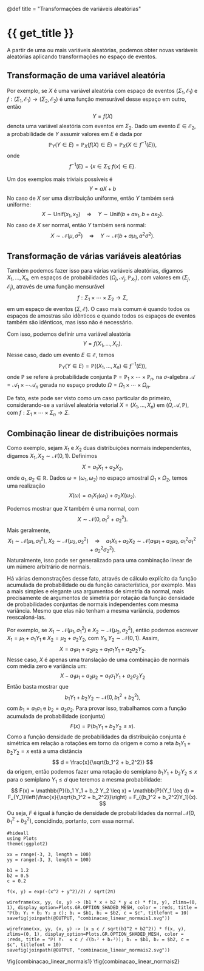 @def title = "Transformações de variáveis aleatórias"

# {{ get_title }}

A partir de uma ou mais variáveis aleatórias, podemos obter novas variáveis aleatórias aplicando transformações no espaço de eventos.

## Transformação de uma variável aleatória

Por exemplo, se $X$ é uma variável aleatória com espaço de eventos $(\Sigma_1, \mathcal{E_1})$ e $f:(\Sigma_1, \mathcal{E_1}) \rightarrow (\Sigma_2, \mathcal{E_2})$ é uma função mensurável desse espaço em outro, então
$$
Y = f(X)
$$
denota uma variável aleatória com eventos em $\Sigma_2$. Dado um evento $E \in \mathcal{E}_2$, a probabilidade de $Y$ assumir valores em $E$ é dada por
$$
\mathbb{P}_Y(Y \in E) = \mathbb{P}_X(f(X) \in E) = \mathbb{P}_X(X \in f^{-1}(E)),
$$
onde
$$
f^{-1}(E) = \{x \in \Sigma_1; \;f(x)\in E\}.
$$

Um dos exemplos mais triviais possíveis é
$$
Y = aX + b
$$
No caso de $X$ ser uma distribuição uniforme, então $Y$ também será uniforme:
$$
X \sim \mathrm{Unif}(x_1, x_2) \quad \Longrightarrow \quad Y \sim \mathrm{Unif}(b + ax_1, b + ax_2).
$$
No caso de $X$ ser normal, então $Y$ também será normal:
$$
X \sim \mathcal{N}(\mu, \sigma^2) \quad \Longrightarrow \quad Y \sim \mathcal{N}(b + a\mu_1, a^2\sigma^2).
$$

## Transformação de várias variáveis aleatórias

Também podemos fazer isso para várias variáveis aleatórias, digamos $X_1, \ldots, X_n$, em espaços de probabilidades $(\Omega_j, \mathcal{A}_j, \mathbb{P}_{X_1})$, com valores em $(\Sigma_j, \mathcal{E}_j)$, através de uma função mensurável
$$
f: \Sigma_1 \times \cdots \times \Sigma_2 \rightarrow \Sigma,
$$
em um espaço de eventos $(\Sigma, \mathcal{E})$. O caso mais comum é quando todos os espaços de amostras são idênticos e quando todos os espaços de eventos também são idênticos, mas isso não é necessário.

Com isso, podemos definir uma variável aleatória
$$
Y = f(X_1, \ldots, X_n).
$$
Nesse caso, dado um evento $E\in \mathcal{E}$, temos
$$
\mathbb{P}_Y(Y \in E) = \mathbb{P}((X_1, \dots, X_n) \in f^{-1}(E)),
$$
onde $\mathbb{P}$ se refere à probabilidade conjunta $\mathbb{P} = \mathbb{P}_1 \times \cdots \times \mathbb{P}_n$, na $\sigma$-algebra $\mathcal{A} = \mathcal{A}_1 \times \cdots \mathcal{A}_n$ gerada no espaço produto $\Omega = \Omega_1 \times \cdots \times \Omega_n$.

De fato, este pode ser visto como um caso particular do primeiro, considerando-se a variável aleatória vetorial $X = (X_1, \ldots, X_n)$ em $(\Omega, \mathcal{A}, \mathbb{P})$, com $f:\Sigma_1 \times \cdots \times \Sigma_n \rightarrow \Sigma$.

## Combinação linear de distribuições normais

Como exemplo, sejam $X_1$ e $X_2$ duas distribuições normais independentes, digamos $X_1, X_2 \sim \mathcal{N}(0, 1)$. Definimos
$$
X = a_1 X_1 + a_2 X_2,
$$
onde $a_1, a_2 \in \mathbb{R}$. Dados $\omega = (\omega_1, \omega_2)$ no espaço amostral $\Omega_1 \times \Omega_2$, temos uma realização
$$
X(\omega) = a_1 X_1(\omega_1) + a_2 X(\omega_2).
$$

Podemos mostrar que $X$ também é uma normal, com
$$
X \sim \mathcal{N}(0, a_1^2 + a_2^2).
$$
Mais geralmente, 
$$
X_1 \sim \mathcal{N}(\mu_1, \sigma_1^2), \; X_2 \sim \mathcal{N}(\mu_2, \sigma_2^2) \quad \Longrightarrow \quad a_1 X_1 + a_2 X_2 \sim \mathcal{N}(a_1\mu_1 + a_2\mu_2, a_1^2\sigma_1^2 + a_2^2\sigma_2^2).
$$
Naturalmente, isso pode ser generalizado para uma combinação linear de um número arbitrário de normais.

Há várias demonstrações desse fato, através de cálculo explícito da função acumulada de probabilidade ou da função característica, por exemplo. Mas a mais simples e elegante usa argumentos de simetria da normal, mais precisamente de argumentos de simetria por rotação da função densidade de probabilidades conjuntas de normais independentes com mesma variância. Mesmo que elas não tenham a mesma variância, podemos reescaloná-las.

Por exemplo, se $X_1 \sim \mathcal{N}(\mu_1, \sigma_1^2)$ e $X_2 \sim \mathcal{N}(\mu_2, \sigma_2^2)$, então podemos escrever $X_1 = \mu_1 + \sigma_1 Y_1$ e $X_2 = \mu_2 + \sigma_2 Y_2$, com $Y_1, Y_2 \sim \mathcal{N}(0, 1)$. Assim,
$$
X = a_1\mu_1 + a_2\mu_2 + a_1\sigma_1 Y_1 + a_2\sigma_2 Y_2.
$$
Nesse caso, $X$ é apenas uma translação de uma combinação de normais com média zero e variância um:
$$
X - a_1\mu_1 + a_2\mu_2 = a_1\sigma_1 Y_1 + a_2\sigma_2 Y_2
$$
Então basta mostrar que
$$
b_1 Y_1 + b_2 Y_2 \sim \mathcal{N}(0, b_1^2 + b_2^2),
$$
com $b_1 = a_1\sigma_1$ e $b_2 = a_2\sigma_2$. Para provar isso, trabalhamos com a função acumulada de probabilidade (conjunta)
$$
F(x) = \mathbb{P}(b_1 Y_1 + b_2 Y_2 \leq x).
$$
Como a função densidade de probabilidades da distribuição conjunta é simétrica em relação a rotações em torno da origem e como a reta $b_1 Y_1 + b_2 Y_2 = x$ está a uma distância
$$
d = \frac{x}{\sqrt{b_1^2 + b_2^2}}
$$
da origem, então podemos fazer uma rotação do semiplano $b_1 Y_1 + b_2 Y_2 \leq x$ para o semiplano $Y_1 \leq d$ que teremos a mesma probabilidade:
$$
F(x) = \mathbb{P}(b_1 Y_1 + b_2 Y_2 \leq x) = \mathbb{P}(Y_1 \leq d) = F_{Y_1}\left(\frac{x}{\sqrt{b_1^2 + b_2^2}}\right) = F_{(b_1^2 + b_2^2)Y_1}(x).
$$
Ou seja, $F$ é igual à função de densidade de probabilidades da normal $\mathcal{N}(0, b_1^2 + b_2^2)$, concidindo, portanto, com essa normal.

```julia:combinacao_linear_normais
#hideall
using Plots
theme(:ggplot2)

xx = range(-3, 3, length = 100)
yy = range(-3, 3, length = 100)

b1 = 1.2
b2 = 0.5
c = 0.2

f(x, y) = exp(-(x^2 + y^2)/2) / sqrt(2π)

wireframe(xx, yy, (x, y) -> (b1 * x + b2 * y ≤ c) * f(x, y), zlims=(0, 1), display_option=Plots.GR.OPTION_SHADED_MESH, color = :reds, title = "ℙ(b₁ Y₁ + b₂ Y₂ ≤ c); b₁ = $b1, b₂ = $b2, c = $c", titlefont = 10)
savefig(joinpath(@OUTPUT, "combinacao_linear_normais1.svg"))

wireframe(xx, yy, (x, y) -> (x ≤ c / sqrt(b1^2 + b2^2)) * f(x, y), zlims=(0, 1), display_option=Plots.GR.OPTION_SHADED_MESH, color = :reds, title = "ℙ( Y₁  ≤ c / √(b₁² + b₂²)); b₁ = $b1, b₂ = $b2, c = $c", titlefont = 10)
savefig(joinpath(@OUTPUT, "combinacao_linear_normais2.svg"))
```
\fig{combinacao_linear_normais1}
\fig{combinacao_linear_normais2}

